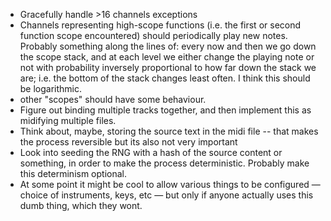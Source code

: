 * Gracefully handle >16 channels exceptions
* Channels representing high-scope functions (i.e. the first or second function scope encountered) should periodically play new notes.
  Probably something along the lines of: every now and then we go down the scope stack, and at each level we either change the playing
  note or not with probability inversely proportional to how far down the stack we are; i.e. the bottom of the stack changes least often.
  I think this should be logarithmic.
* other "scopes" should have some behaviour.
* Figure out binding multiple tracks together, and then implement this as midifying multiple files.
* Think about, maybe, storing the source text in the midi file -- that makes the process reversible but its also not very important
* Look into seeding the RNG with a hash of the source content or something, in order to make the process deterministic. Probably make this determinism optional.
* At some point it might be cool to allow various things to be configured — choice of instruments, keys, etc —
  but only if anyone actually uses this dumb thing, which they wont.
